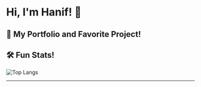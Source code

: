 # Hi, I'm Hanif! 👋

## 🔭 My Portfolio and Favorite Project!

## 🛠️ Fun Stats!

![Top Langs](https://github-readme-stats.vercel.app/api/top-langs/?username=hanif-rn&layout=compact&theme=vision-friendly-dark)

---


<!--
**hanif-rn/hanif-rn** is a ✨ _special_ ✨ repository because its `README.md` (this file) appears on your GitHub profile.

Here are some ideas to get you started:

- 🔭 I’m currently working on ...
- 🌱 I’m currently learning ...
- 👯 I’m looking to collaborate on ...
- 🤔 I’m looking for help with ...
- 💬 Ask me about ...
- 📫 How to reach me: ...
- 😄 Pronouns: ...
- ⚡ Fun fact: ...
-->

